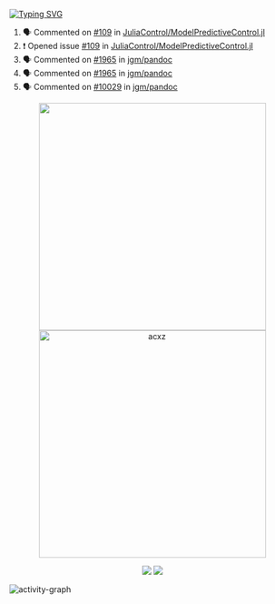 [![Typing SVG](https://readme-typing-svg.herokuapp.com?size=16&color=AFFFA3&multiline=true&height=75&lines=contributing+to+robotics%2Fae%2Fml%2Fgpu;packaging+it+for+archlinux;ricer)](https://git.io/typing-svg)

<!--START_SECTION:activity-->
1. 🗣 Commented on [#109](https://github.com/JuliaControl/ModelPredictiveControl.jl/issues/109#issuecomment-2384731273) in [JuliaControl/ModelPredictiveControl.jl](https://github.com/JuliaControl/ModelPredictiveControl.jl)
2. ❗ Opened issue [#109](https://github.com/JuliaControl/ModelPredictiveControl.jl/issues/109) in [JuliaControl/ModelPredictiveControl.jl](https://github.com/JuliaControl/ModelPredictiveControl.jl)
3. 🗣 Commented on [#1965](https://github.com/jgm/pandoc/issues/1965#issuecomment-2368345119) in [jgm/pandoc](https://github.com/jgm/pandoc)
4. 🗣 Commented on [#1965](https://github.com/jgm/pandoc/issues/1965#issuecomment-2366999117) in [jgm/pandoc](https://github.com/jgm/pandoc)
5. 🗣 Commented on [#10029](https://github.com/jgm/pandoc/pull/10029#issuecomment-2366992749) in [jgm/pandoc](https://github.com/jgm/pandoc)
<!--END_SECTION:activity-->

<p align="center">
  <img width="400em" src=https://github-readme-stats.vercel.app/api?username=acxz&include_all_commits=true&show_icons=true />
  <img width="400em" src="https://github-readme-streak-stats.herokuapp.com/?user=acxz&" alt="acxz" />
</p>

<p align="center">
  <img src=https://github-readme-stats.vercel.app/api/top-langs/?username=acxz&layout=compact />
  <img src=https://github-profile-trophy.vercel.app/?username=acxz&row=2&column=4 />
</p>

![activity-graph](https://github-readme-activity-graph.vercel.app/graph?username=acxz&bg_color=053c4a&color=ffffff&line=76c533&point=8f2fe1&area=true&hide_border=true&hide_title=true)

